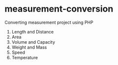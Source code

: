 # measurement-conversion
Converting measurement project using PHP

1. Length and Distance
2. Area
3. Volume and Capacity
4. Weight and Mass
5. Speed
6. Temperature
